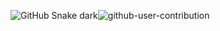 ![GitHub Snake dark](github-snake-dark.svg#gh-dark-mode-only)![github-user-contribution](https://user-images.githubusercontent.com/95966082/182144957-de7b9dde-b9a1-40c9-bf96-6113eef3d4b0.svg)
